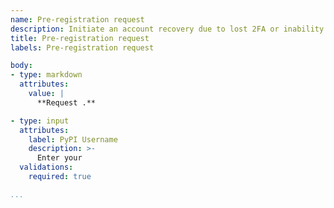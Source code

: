 ```yaml
---
name: Pre-registration request
description: Initiate an account recovery due to lost 2FA or inability to access email address
title: Pre-registration request
labels: Pre-registration request

body:
- type: markdown
  attributes:
    value: |
      **Request .**

- type: input
  attributes:
    label: PyPI Username
    description: >-
      Enter your 
  validations:
    required: true

...
```

